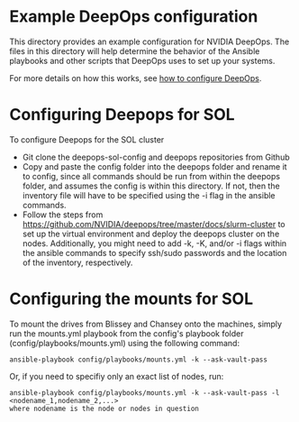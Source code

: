 Example DeepOps configuration
=============================

This directory provides an example configuration for NVIDIA DeepOps.
The files in this directory will help determine the behavior of the Ansible playbooks and other scripts that DeepOps uses to set up your systems.

For more details on how this works, see [how to configure DeepOps](../docs/deepops/configuration.md).

Configuring Deepops for SOL
============================
To configure Deepops for the SOL cluster   
* Git clone the deepops-sol-config and deepops repositories from Github
* Copy and paste the config folder into the deepops folder and rename it to config, since all commands should be run from within the deepops folder, and assumes the config is within this directory. If not, then the inventory file will have to be specified using the -i flag in the ansible commands. 
* Follow the steps from https://github.com/NVIDIA/deepops/tree/master/docs/slurm-cluster to set up the virtual environment and deploy the deepops cluster on the nodes. Additionally, you might need to add -k, -K, and/or -i flags within the ansible commands to specify ssh/sudo passwords and the location of the inventory, respectively. 

Configuring the mounts for SOL
==============================
To mount the drives from Blissey and Chansey onto the machines, simply run the mounts.yml playbook from the config's playbook folder (config/playbooks/mounts.yml) using the following command:

``` 
ansible-playbook config/playbooks/mounts.yml -k --ask-vault-pass 
``` 

Or, if you need to specifiy only an exact list of nodes, run:
```ansible
ansible-playbook config/playbooks/mounts.yml -k --ask-vault-pass -l <nodename_1,nodename_2,...>
where nodename is the node or nodes in question